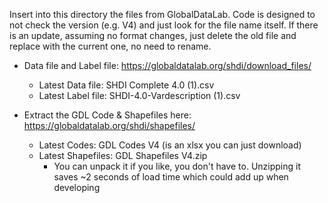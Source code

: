 Insert into this directory the files from GlobalDataLab. Code is designed to not check the version (e.g. V4) and just look for the file name itself. If there is an update, assuming no format changes, just delete the old file and replace with the current one, no need to rename.

* Data file and Label file: https://globaldatalab.org/shdi/download_files/
   * Latest Data file: SHDI Complete 4.0 (1).csv
   * Latest Label file: SHDI-4.0-Vardescription (1).csv
    
* Extract the GDL Code & Shapefiles here: https://globaldatalab.org/shdi/shapefiles/
   * Latest Codes: GDL Codes V4 (is an xlsx you can just download)
   * Latest Shapefiles: GDL Shapefiles V4.zip  
      * You can unpack it if you like, you don't have to. Unzipping it saves ~2 seconds of load time which could add up when developing